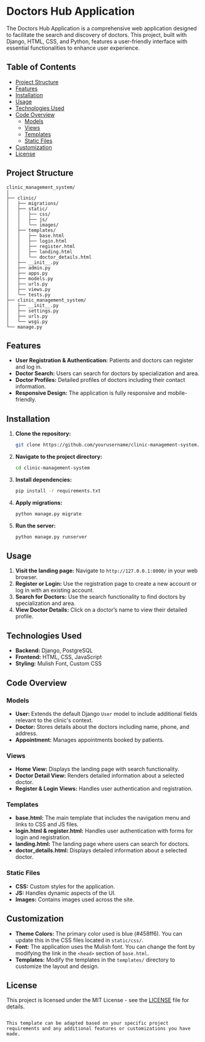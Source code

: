 # Doctors Hub Application

The Doctors Hub Application is a comprehensive web application designed to facilitate the search and discovery of doctors. This project, built with Django, HTML, CSS, and Python, features a user-friendly interface with essential functionalities to enhance user experience.
## Table of Contents

- [Project Structure](#project-structure)
- [Features](#features)
- [Installation](#installation)
- [Usage](#usage)
- [Technologies Used](#technologies-used)
- [Code Overview](#code-overview)
  - [Models](#models)
  - [Views](#views)
  - [Templates](#templates)
  - [Static Files](#static-files)
- [Customization](#customization)
- [License](#license)

## Project Structure

```plaintext
clinic_management_system/
│
├── clinic/
│   ├── migrations/
│   ├── static/
│   │   ├── css/
│   │   ├── js/
│   │   └── images/
│   ├── templates/
│   │   ├── base.html
│   │   ├── login.html
│   │   ├── register.html
│   │   ├── landing.html
│   │   └── doctor_details.html
│   ├── __init__.py
│   ├── admin.py
│   ├── apps.py
│   ├── models.py
│   ├── urls.py
│   ├── views.py
│   └── tests.py
├── clinic_management_system/
│   ├── __init__.py
│   ├── settings.py
│   ├── urls.py
│   └── wsgi.py
└── manage.py
```

## Features

- **User Registration & Authentication:** Patients and doctors can register and log in.
- **Doctor Search:** Users can search for doctors by specialization and area.
- **Doctor Profiles:** Detailed profiles of doctors including their contact information.
- **Responsive Design:** The application is fully responsive and mobile-friendly.

## Installation

1. **Clone the repository:**
   ```bash
   git clone https://github.com/yourusername/clinic-management-system.git
   ```
2. **Navigate to the project directory:**
   ```bash
   cd clinic-management-system
   ```
3. **Install dependencies:**
   ```bash
   pip install -r requirements.txt
   ```
4. **Apply migrations:**
   ```bash
   python manage.py migrate
   ```
5. **Run the server:**
   ```bash
   python manage.py runserver
   ```

## Usage

1. **Visit the landing page:**
   Navigate to `http://127.0.0.1:8000/` in your web browser.
2. **Register or Login:**
   Use the registration page to create a new account or log in with an existing account.
3. **Search for Doctors:**
   Use the search functionality to find doctors by specialization and area.
4. **View Doctor Details:**
   Click on a doctor’s name to view their detailed profile.

## Technologies Used

- **Backend:** Django, PostgreSQL
- **Frontend:** HTML, CSS, JavaScript
- **Styling:** Mulish Font, Custom CSS

## Code Overview

### Models

- **User:** Extends the default Django `User` model to include additional fields relevant to the clinic's context.
- **Doctor:** Stores details about the doctors including name, phone, and address.
- **Appointment:** Manages appointments booked by patients.

### Views

- **Home View:** Displays the landing page with search functionality.
- **Doctor Detail View:** Renders detailed information about a selected doctor.
- **Register & Login Views:** Handles user authentication and registration.

### Templates

- **base.html:** The main template that includes the navigation menu and links to CSS and JS files.
- **login.html & register.html:** Handles user authentication with forms for login and registration.
- **landing.html:** The landing page where users can search for doctors.
- **doctor_details.html:** Displays detailed information about a selected doctor.

### Static Files

- **CSS:** Custom styles for the application.
- **JS:** Handles dynamic aspects of the UI.
- **Images:** Contains images used across the site.

## Customization

- **Theme Colors:** The primary color used is blue (#458ff6). You can update this in the CSS files located in `static/css/`.
- **Font:** The application uses the Mulish font. You can change the font by modifying the link in the `<head>` section of `base.html`.
- **Templates:** Modify the templates in the `templates/` directory to customize the layout and design.

## License

This project is licensed under the MIT License - see the [LICENSE](LICENSE) file for details.
```

This template can be adapted based on your specific project requirements and any additional features or customizations you have made.
